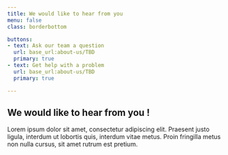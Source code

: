 ```yaml
---
title: We would like to hear from you
menu: false
class: borderbottom

buttons:
- text: Ask our team a question
  url: base_url:about-us/TBD
  primary: true
- text: Get help with a problem
  url: base_url:about-us/TBD
  primary: true

---
```


## We would like to hear from you !

Lorem ipsum dolor sit amet, consectetur adipiscing elit. Praesent justo ligula, interdum ut lobortis quis, interdum vitae metus. Proin fringilla metus non nulla cursus, sit amet rutrum est pretium.
